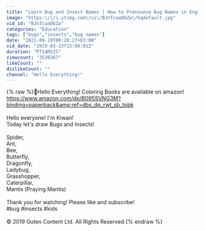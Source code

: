 ```yaml
---
title: "Learn Bug and Insect Names | How to Pronounce Bug Names in English"
image: "https:\/\/i.ytimg.com\/vi\/BJnTcaaObZw\/hqdefault.jpg"
vid_id: "BJnTcaaObZw"
categories: "Education"
tags: ["bugs","insects","bug names"]
date: "2021-09-29T00:28:27+03:00"
vid_date: "2019-03-15T15:00:01Z"
duration: "PT14M22S"
viewcount: "3530367"
likeCount: ""
dislikeCount: ""
channel: "Hello Everything!"
---
```

{% raw %}👀Hello Everything! Coloring Books are available on amazon! <a rel="nofollow" target="blank" href="https://www.amazon.com/dp/B095SVNG3M?binding=paperback&amp;ref=dbs_dp_rwt_sb_tpbk">https://www.amazon.com/dp/B095SVNG3M?binding=paperback&amp;ref=dbs_dp_rwt_sb_tpbk</a><br /><br />Hello everyone! I'm Kiwan! <br />Today let's draw Bugs and Insects! <br /><br />Spider, <br />Ant, <br />Bee, <br />Butterfly,<br />Dragonfly,<br />Ladybug,<br />Grasshopper,<br />Caterpillar,<br />Mantis (Praying Mantis)<br /><br />Thank you for watching! Please like and subscribe!<br />#bug #insects #kids<br /><br />© 2019 Guten Content Ltd. All Rights Reserved.{% endraw %}
